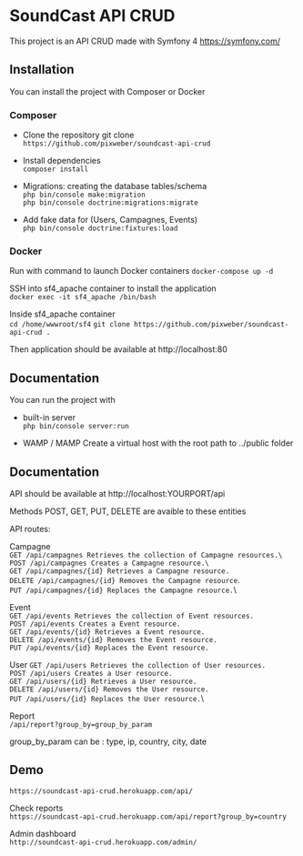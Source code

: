 # SoundCast API CRUD

This project is an API CRUD made with Symfony 4 https://symfony.com/ 

## Installation

You can install the project with Composer or Docker

### Composer
- Clone the repository git clone\
`https://github.com/pixweber/soundcast-api-crud`

- Install dependencies\
`composer install`

- Migrations: creating the database tables/schema\
`php bin/console make:migration` \
`php bin/console doctrine:migrations:migrate`

- Add fake data for (Users, Campagnes, Events)\
`php bin/console doctrine:fixtures:load` 

### Docker
Run with command to launch Docker containers
`docker-compose up -d`

SSH into sf4_apache container to install the application\
`docker exec -it sf4_apache /bin/bash`

Inside sf4_apache container\
`cd /home/wwwroot/sf4`
`git clone https://github.com/pixweber/soundcast-api-crud .`

Then application should be available at http://localhost:80

## Documentation
You can run the project with 

- built-in server\
`php bin/console server:run`

- WAMP / MAMP
Create a virtual host with the root path to ../public folder

## Documentation
API should be available at http://localhost:YOURPORT/api

Methods POST, GET, PUT, DELETE are avaible to these entities

API routes:

Campagne\
`GET /api/campagnes Retrieves the collection of Campagne resources.\`\
`POST /api/campagnes Creates a Campagne resource.\`\
`GET /api/campagnes/{id} Retrieves a Campagne resource.`\
`DELETE /api/campagnes/{id} Removes the Campagne resource`.\
`PUT /api/campagnes/{id} Replaces the Campagne resource.`\

Event\
`GET /api/events Retrieves the collection of Event resources.`\
`POST /api/events Creates a Event resource.`\
`GET /api/events/{id} Retrieves a Event resource.`\
`DELETE /api/events/{id} Removes the Event resource.`\
`PUT /api/events/{id} Replaces the Event resource.`

User
`GET /api/users Retrieves the collection of User resources.`\
`POST /api/users Creates a User resource.`\
`GET /api/users/{id} Retrieves a User resource.`\
`DELETE /api/users/{id} Removes the User resource.`\
`PUT /api/users/{id} Replaces the User resource.`\

Report\
`/api/report?group_by=group_by_param`

group_by_param can be : type, ip, country, city, date 

## Demo
`https://soundcast-api-crud.herokuapp.com/api/`

Check reports\
`https://soundcast-api-crud.herokuapp.com/api/report?group_by=country`

Admin dashboard\
`http://soundcast-api-crud.herokuapp.com/admin/`